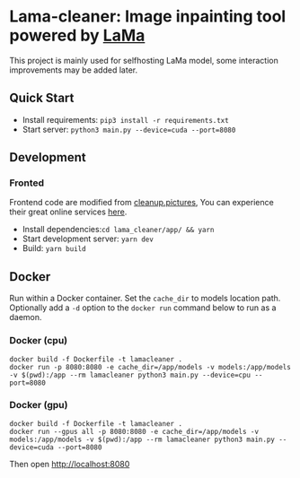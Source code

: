 # Lama-cleaner: Image inpainting tool powered by [LaMa](https://github.com/saic-mdal/lama)

This project is mainly used for selfhosting LaMa model, some interaction improvements may be added later.

## Quick Start

- Install requirements: `pip3 install -r requirements.txt`
- Start server: `python3 main.py --device=cuda --port=8080`

## Development

### Fronted

Frontend code are modified from [cleanup.pictures](https://github.com/initml/cleanup.pictures),
You can experience their great online services [here](https://cleanup.pictures/).

- Install dependencies:`cd lama_cleaner/app/ && yarn`
- Start development server: `yarn dev`
- Build: `yarn build`

## Docker
Run within a Docker container. Set the `cache_dir` to models location path. 
Optionally add a `-d` option to the `docker run` command below to run as a daemon.

### Docker (cpu)
```
docker build -f Dockerfile -t lamacleaner .
docker run -p 8080:8080 -e cache_dir=/app/models -v models:/app/models -v $(pwd):/app --rm lamacleaner python3 main.py --device=cpu --port=8080
```

### Docker (gpu)
```
docker build -f Dockerfile -t lamacleaner .
docker run --gpus all -p 8080:8080 -e cache_dir=/app/models -v models:/app/models -v $(pwd):/app --rm lamacleaner python3 main.py --device=cuda --port=8080
```

Then open [http://localhost:8080](http://localhost:8080)